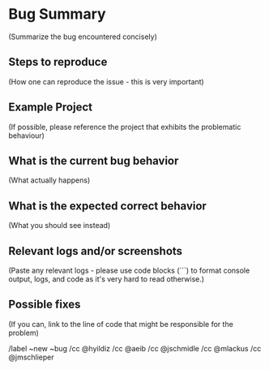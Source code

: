# Bug Summary

(Summarize the bug encountered concisely)

## Steps to reproduce

(How one can reproduce the issue - this is very important)

## Example Project

(If possible, please reference the project that exhibits the problematic behaviour)

## What is the current bug behavior

(What actually happens)

## What is the expected correct behavior

(What you should see instead)

## Relevant logs and/or screenshots

(Paste any relevant logs - please use code blocks (```) to format console output, logs, and code as it's very hard to read otherwise.)

## Possible fixes

(If you can, link to the line of code that might be responsible for the problem)

/label ~new ~bug
/cc @hyildiz
/cc @aeib
/cc @jschmidle
/cc @mlackus
/cc @jmschlieper

